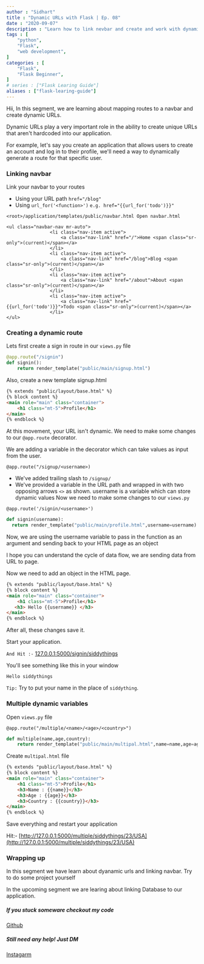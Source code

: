 ```yaml
---
author : "Sidhart"
title : "Dynamic URLs with Flask | Ep. 08"
date : "2020-09-07"
description : "Learn how to link nevbar and create and work with dynamic URLs and dynamic data in Flask"
tags : [
    "python",
    "Flask",
    "web development",
]
categories : [
    "Flask",
    "Flask Beginner",
]
# series : ["Flask Learing Guide"]
aliases : ["flask-learing-guide"]
---
```


Hii, 
In this segment, we are learning about mapping routes to a navbar and create dynamic URLs.
<!--more-->

Dynamic URLs play a very important role in the ability to create unique URLs that aren't hardcoded into our application.

For example, let's say you create an application that allows users to create an account and log in to their profile, we'll need a way to dynamically generate a route for that specific user.

### Linking navbar

Link your navbar to your routes 
- Using your URL path  ```href="/blog"```
- Using ```url_for('<function>')``` ```e.g. href="{{url_for('todo')}}"```

```<root>/application/templates/public/navbar.html Open navbar.html```

```
<ul class="navbar-nav mr-auto">
                <li class="nav-item active">
                    <a class="nav-link" href="/">Home <span class="sr-only">(current)</span></a>
                </li>
                <li class="nav-item active">
                    <a class="nav-link" href="/blog">Blog <span class="sr-only">(current)</span></a>
                </li>
                <li class="nav-item active">
                    <a class="nav-link" href="/about">About <span class="sr-only">(current)</span></a>
                </li>
                <li class="nav-item active">
                    <a class="nav-link" href="{{url_for('todo')}}">Todo <span class="sr-only">(current)</span></a>
                </li>
</ul>
```

### Creating a dynamic route

Lets first create a sign in route in our ```views.py``` file
```py
@app.route("/signin")
def signin():
    return render_template("public/main/signup.html")
```
Also, create a new template signup.html
```html
{% extends "public/layout/base.html" %}
{% block content %}
<main role="main" class="container">
    <h1 class="mt-5">Profile</h1>
</main>
{% endblock %}
```
At this movement, your URL isn't dynamic. We need to make some changes to our ```@app.route``` decorator.

We are adding a variable in the decorator which can take values as input from the user.

```@app.route("/signup/<username>)```
- We've added trailing slash to ```/signup/```
- We've provided a variable in the URL path and wrapped in with two opposing arrows ```<>``` as shown.
username is a variable which can store dynamic values 
Now we need to make some changes to our ```views.py```

```@app.route('/signin/<username>')```
```py
def signin(username):
  return render_template("public/main/profile.html",username=username)
```
Now, we are using the username variable to pass in the function as an argument and sending back to your HTML page as an object

I hope you can understand the cycle of data flow, we are sending data from URL to page.

Now we need to add an object in the HTML page.
```html
{% extends "public/layout/base.html" %}
{% block content %}
<main role="main" class="container">
    <h1 class="mt-5">Profile</h1>
   <h3> Hello {{username}} </h3>
</main>
{% endblock %}
```
After all, these changes save it.

Start your application.

```And Hit :-``` [127.0.0.1:5000/signin/siddythings](127.0.0.1:5000/signin/siddythings)

You'll see something like this in your window

```Hello siddythings ```

```Tip:``` Try to put your name in the place of ```siddything```.

### Multiple dynamic variables

Open ```views.py``` file

```@app.route("/multiple/<name>/<age>/<country>")```

```py
def multiple(name,age,country):
	return render_template("public/main/multipal.html",name=name,age=age,country=country)
```
Create ```multipal.html``` file
```html
{% extends "public/layout/base.html" %}
{% block content %}
<main role="main" class="container">
    <h1 class="mt-5">Profile</h1>
    <h3>Name : {{name}}</h3>
    <h3>Age : {{age}}</h3>
    <h3>Country : {{country}}</h3>
</main>
{% endblock %}
```
Save everything and restart your application

Hit:- [http://127.0.0.1:5000/multiple/siddythings/23/USA](http://127.0.0.1:5000/multiple/siddythings/23/USA)



### Wrapping up 

In this segment we have learn about dyanamic urls and linking navbar.
Try to do some project yourself

In the upcoming segment we are learing about linking Database to our application.


##### If you stuck someware checkout my code 

[Github](https://github.com/Apex1000/flask-blog)

##### Still need any help! Just DM 
[Instagarm](https://www.instagram.com/siddythings/)